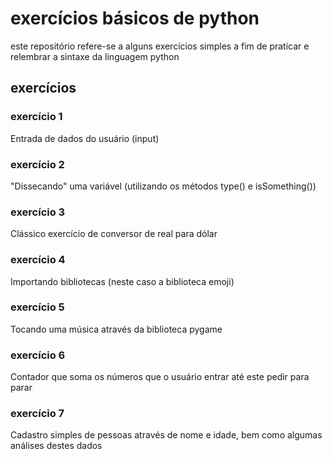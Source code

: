 
# exercícios básicos de python

este repositório refere-se a alguns exercícios simples a fim de
praticar e relembrar a sintaxe da linguagem python

## exercícios

### exercício 1

Entrada de dados do usuário (input)

### exercício 2

"Dissecando" uma variável (utilizando os métodos type() e isSomething())

### exercício 3

Clássico exercício de conversor de real para dólar

### exercício 4

Importando bibliotecas (neste caso a biblioteca emoji)

### exercício 5

Tocando uma música através da biblioteca pygame

### exercício 6

Contador que soma os números que o usuário entrar até este pedir para parar

### exercício 7

Cadastro simples de pessoas através de nome e idade, bem como algumas análises destes dados

